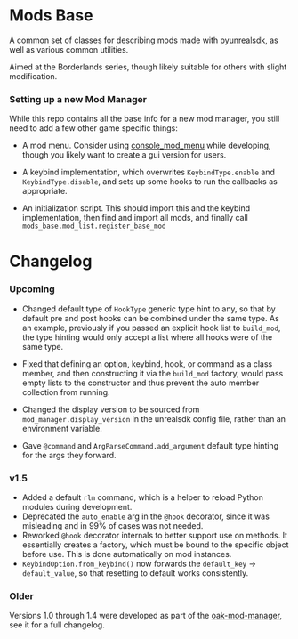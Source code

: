 # Mods Base
A common set of classes for describing mods made with
[pyunrealsdk](https://github.com/bl-sdk/pyunrealsdk/), as well as various common utilities.

Aimed at the Borderlands series, though likely suitable for others with slight modification.

### Setting up a new Mod Manager
While this repo contains all the base info for a new mod manager, you still need to add a few other
game specific things:

- A mod menu. Consider using [console_mod_menu](https://github.com/bl-sdk/console_mod_menu/)
  while developing, though you likely want to create a gui version for users.

- A keybind implementation, which overwrites `KeybindType.enable` and `KeybindType.disable`, and
  sets up some hooks to run the callbacks as appropriate.

- An initialization script. This should import this and the keybind implementation, then find and
  import all mods, and finally call `mods_base.mod_list.register_base_mod `

# Changelog

### Upcoming
- Changed default type of `HookType` generic type hint to any, so that by default pre and post hooks
  can be combined under the same type. As an example, previously if you passed an explicit hook list
  to `build_mod`, the type hinting would only accept a list where all hooks were of the same type.

- Fixed that defining an option, keybind, hook, or command as a class member, and then constructing
  it via the `build_mod` factory, would pass empty lists to the constructor and thus prevent the
  auto member collection from running.

- Changed the display version to be sourced from `mod_manager.display_version` in the unrealsdk
  config file, rather than an environment variable.

- Gave `@command` and `ArgParseCommand.add_argument` default type hinting for the args they forward.

### v1.5
- Added a default `rlm` command, which is a helper to reload Python modules during development.
- Deprecated the `auto_enable` arg in the `@hook` decorator, since it was misleading and in 99% of
  cases was not needed.
- Reworked `@hook` decorator internals to better support use on methods. It essentially creates a
  factory, which must be bound to the specific object before use. This is done automatically on mod
  instances.
- `KeybindOption.from_keybind()` now forwards the `default_key` -> `default_value`, so that
  resetting to default works consistently.
  
### Older
Versions 1.0 through 1.4 were developed as part of the
[oak-mod-manager](https://github.com/bl-sdk/oak-mod-manager/blob/master/changelog.md#v14), see it
for a full changelog.
